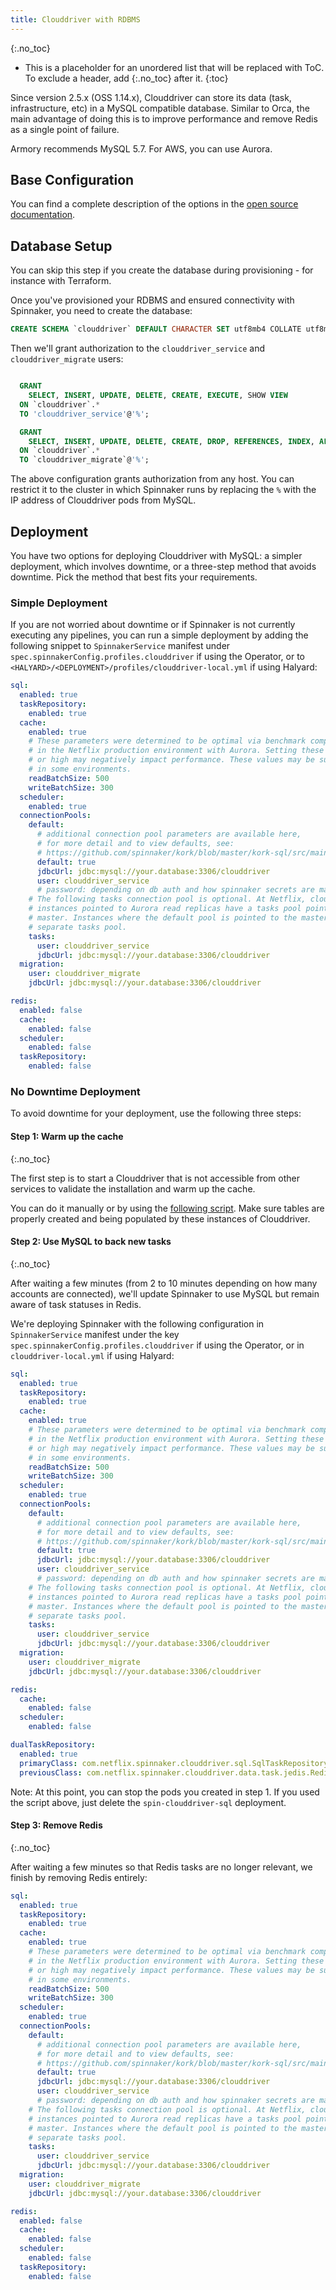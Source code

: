 ```yaml
---
title: Clouddriver with RDBMS
---
```

{:.no_toc}
* This is a placeholder for an unordered list that will be replaced with ToC. To exclude a header, add {:.no_toc} after it.
{:toc}

Since version 2.5.x (OSS 1.14.x), Clouddriver can store its data (task, infrastructure, etc) in a MySQL compatible database. Similar to Orca, the main advantage of doing this is to improve performance and remove Redis as a single point of failure.

Armory recommends MySQL 5.7. For AWS, you can use Aurora.

## Base Configuration

You can find a complete description of the options in the [open source documentation](https://www.spinnaker.io/setup/productionize/persistence/clouddriver-sql/).


## Database Setup
You can skip this step if you create the database during provisioning - for instance with Terraform.

Once you've provisioned your RDBMS and ensured connectivity with Spinnaker, you need to create the database:

```sql
CREATE SCHEMA `clouddriver` DEFAULT CHARACTER SET utf8mb4 COLLATE utf8mb4_unicode_ci;
```

Then we'll grant authorization to the `clouddriver_service` and `clouddriver_migrate` users:

```sql

  GRANT
    SELECT, INSERT, UPDATE, DELETE, CREATE, EXECUTE, SHOW VIEW
  ON `clouddriver`.*
  TO 'clouddriver_service'@'%';

  GRANT
    SELECT, INSERT, UPDATE, DELETE, CREATE, DROP, REFERENCES, INDEX, ALTER, LOCK TABLES, EXECUTE, SHOW VIEW
  ON `clouddriver`.*
  TO `clouddriver_migrate`@'%';
```

The above configuration grants authorization from any host. You can restrict it to the cluster in which Spinnaker runs by replacing the `%` with the IP address of Clouddriver pods from MySQL.

## Deployment

You have two options for deploying Clouddriver with MySQL: a simpler deployment, which involves downtime, or a three-step method that avoids downtime. Pick the method that best fits your requirements.

### Simple Deployment

If you are not worried about downtime or if Spinnaker is not currently executing any pipelines, you can run a simple deployment by adding the following snippet to `SpinnakerService` manifest under `spec.spinnakerConfig.profiles.clouddriver` if using the Operator, or to `<HALYARD>/<DEPLOYMENT>/profiles/clouddriver-local.yml` if using Halyard:

```yaml
sql:
  enabled: true
  taskRepository:
    enabled: true
  cache:
    enabled: true
    # These parameters were determined to be optimal via benchmark comparisons
    # in the Netflix production environment with Aurora. Setting these too low
    # or high may negatively impact performance. These values may be sub-optimal
    # in some environments.
    readBatchSize: 500
    writeBatchSize: 300
  scheduler:
    enabled: true
  connectionPools:
    default:
      # additional connection pool parameters are available here,
      # for more detail and to view defaults, see:
      # https://github.com/spinnaker/kork/blob/master/kork-sql/src/main/kotlin/com/netflix/spinnaker/kork/sql/config/ConnectionPoolProperties.kt
      default: true
      jdbcUrl: jdbc:mysql://your.database:3306/clouddriver
      user: clouddriver_service
      # password: depending on db auth and how spinnaker secrets are managed
    # The following tasks connection pool is optional. At Netflix, clouddriver
    # instances pointed to Aurora read replicas have a tasks pool pointed at the
    # master. Instances where the default pool is pointed to the master omit a
    # separate tasks pool.
    tasks:
      user: clouddriver_service
      jdbcUrl: jdbc:mysql://your.database:3306/clouddriver
  migration:
    user: clouddriver_migrate
    jdbcUrl: jdbc:mysql://your.database:3306/clouddriver

redis:
  enabled: false
  cache:
    enabled: false
  scheduler:
    enabled: false
  taskRepository:
    enabled: false
```


### No Downtime Deployment

To avoid downtime for your deployment, use the following three steps:

#### Step 1:  Warm up the cache
{:.no_toc}

The first step is to start a Clouddriver that is not accessible from other services to validate the installation and warm up the cache.

You can do it manually or by using the [following script](https://gist.github.com/ncknt/983bb800451f00b39401852fefde69bf). Make sure tables are properly created and being populated by these instances of Clouddriver.

#### Step 2:  Use MySQL to back new tasks
{:.no_toc}

After waiting a few minutes (from 2 to 10 minutes depending on how many accounts are connected), we'll update Spinnaker to use MySQL but remain aware of task statuses in Redis.

We're deploying Spinnaker with the following configuration in `SpinnakerService` manifest under the key `spec.spinnakerConfig.profiles.clouddriver` if using the Operator, or in `clouddriver-local.yml` if using Halyard:

```yaml
sql:
  enabled: true
  taskRepository:
    enabled: true
  cache:
    enabled: true
    # These parameters were determined to be optimal via benchmark comparisons
    # in the Netflix production environment with Aurora. Setting these too low
    # or high may negatively impact performance. These values may be sub-optimal
    # in some environments.
    readBatchSize: 500
    writeBatchSize: 300
  scheduler:
    enabled: true
  connectionPools:
    default:
      # additional connection pool parameters are available here,
      # for more detail and to view defaults, see:
      # https://github.com/spinnaker/kork/blob/master/kork-sql/src/main/kotlin/com/netflix/spinnaker/kork/sql/config/ConnectionPoolProperties.kt
      default: true
      jdbcUrl: jdbc:mysql://your.database:3306/clouddriver
      user: clouddriver_service
      # password: depending on db auth and how spinnaker secrets are managed
    # The following tasks connection pool is optional. At Netflix, clouddriver
    # instances pointed to Aurora read replicas have a tasks pool pointed at the
    # master. Instances where the default pool is pointed to the master omit a
    # separate tasks pool.
    tasks:
      user: clouddriver_service
      jdbcUrl: jdbc:mysql://your.database:3306/clouddriver
  migration:
    user: clouddriver_migrate
    jdbcUrl: jdbc:mysql://your.database:3306/clouddriver

redis:
  cache:
    enabled: false
  scheduler:
    enabled: false

dualTaskRepository:
  enabled: true
  primaryClass: com.netflix.spinnaker.clouddriver.sql.SqlTaskRepository
  previousClass: com.netflix.spinnaker.clouddriver.data.task.jedis.RedisTaskRepository
```

Note: At this point, you can stop the pods you created in step 1. If you used the script above, just delete the `spin-clouddriver-sql` deployment.

#### Step 3:  Remove Redis
{:.no_toc}

After waiting a few minutes so that Redis tasks are no longer relevant, we finish by removing Redis entirely:

```yaml
sql:
  enabled: true
  taskRepository:
    enabled: true
  cache:
    enabled: true
    # These parameters were determined to be optimal via benchmark comparisons
    # in the Netflix production environment with Aurora. Setting these too low
    # or high may negatively impact performance. These values may be sub-optimal
    # in some environments.
    readBatchSize: 500
    writeBatchSize: 300
  scheduler:
    enabled: true
  connectionPools:
    default:
      # additional connection pool parameters are available here,
      # for more detail and to view defaults, see:
      # https://github.com/spinnaker/kork/blob/master/kork-sql/src/main/kotlin/com/netflix/spinnaker/kork/sql/config/ConnectionPoolProperties.kt
      default: true
      jdbcUrl: jdbc:mysql://your.database:3306/clouddriver
      user: clouddriver_service
      # password: depending on db auth and how spinnaker secrets are managed
    # The following tasks connection pool is optional. At Netflix, clouddriver
    # instances pointed to Aurora read replicas have a tasks pool pointed at the
    # master. Instances where the default pool is pointed to the master omit a
    # separate tasks pool.
    tasks:
      user: clouddriver_service
      jdbcUrl: jdbc:mysql://your.database:3306/clouddriver
  migration:
    user: clouddriver_migrate
    jdbcUrl: jdbc:mysql://your.database:3306/clouddriver

redis:
  enabled: false
  cache:
    enabled: false
  scheduler:
    enabled: false
  taskRepository:
    enabled: false
```

